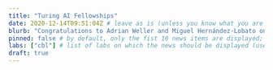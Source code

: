 ```yaml
---
title: "Turing AI Fellowships"
date: 2020-12-14T09:51:04Z # leave as is (unless you know what you are doing ^^)
blurb: "Congratulations to Adrian Weller and Miguel Hernández-Lobato on their Turing AI Fellowships!" # this gets displayed underneath the title in the news feed
pinned: false # by default, only the fist 10 news items are displayed; if you set pinned to true, then this news item will be displayed regardless of its age 
labs: ["cbl"] # list of labs on which the news should be displayed (use "cbl" to display on the main CBL website, and the PI's lastname (lowercase) for individual lab's websites, e.g. "hennequin")
draft: true
---
```


<!-- Each news item gets a full page of its own in addition to its presence in the front-page news feed; the body of that page is populated by any content you might want to enter below in Markdown format -->


